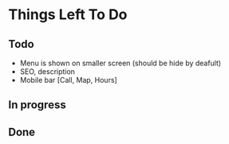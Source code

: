 # Things Left To Do

## Todo

- Menu is shown on smaller screen (should be hide by deafult)
- SEO, description
- Mobile bar [Call, Map, Hours]

## In progress

## Done
